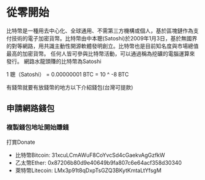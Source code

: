 # 從零開始
比特幣是一種用去中心化、全球通用、不需第三方機構或個人，基於區塊鏈作為支付技術的電子加密貨幣。比特幣由中本聰(Satoshi)於2009年1月3日，基於無國界的對等網路，用共識主動性開源軟體發明創立。比特幣也是目前知名度與市場總值最高的加密貨幣。 任何人皆可參與比特幣活動，可以通過稱為挖礦的電腦運算來發行。
網路水龍頭賺的比特幣為Satoshi
<p>1 聰（Satoshi） = 0.00000001 BTC = 10 ^ -8 BTC</p>
有錢幣就要有放錢幣的地方以下介紹錢包(台灣可提款)

## 申請網路錢包

### 複製錢包地址開始賺錢

打賞Donate
<ul>
<li>比特幣Bitcoin: 31xcuLCmAWuF8CoYvcSd4cGaekvAgGzfkW</li>
<li>乙太幣Ether: 0x87206b80d9e40649b9fa807c6e64acf358d30340</li>
 <li>萊特幣Litecoin: LMx3p91t8qDxpTsGZQ3BKytKmtaLtYfsgM</li>
</ul>
